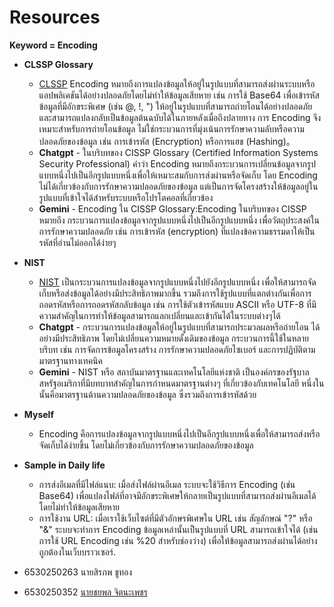 # Resources
**Keyword = Encoding**
- **CLSSP Glossary**
  - [CLSSP](https://www.secureideas.com/blog/2020/08/encoding-cissp-domain-3.html)
    Encoding หมายถึงการแปลงข้อมูลให้อยู่ในรูปแบบที่สามารถส่งผ่านระบบหรือแอปพลิเคชันได้อย่างปลอดภัยโดยไม่ทำให้ข้อมูลเสียหาย
    เช่น การใช้ Base64 เพื่อเข้ารหัสข้อมูลที่มีอักขระพิเศษ (เช่น @, !, ") ให้อยู่ในรูปแบบที่สามารถถ่ายโอนได้อย่างปลอดภัย
    และสามารถแปลงกลับเป็นข้อมูลต้นฉบับได้ในภายหลังเมื่อถึงปลายทาง การ Encoding จึงเหมาะสำหรับการถ่ายโอนข้อมูล
    ไม่ใช่กระบวนการที่มุ่งเน้นการรักษาความลับหรือความปลอดภัยของข้อมูล เช่น การเข้ารหัส (Encryption) หรือการแฮช (Hashing)。
  - **Chatgpt** - ในบริบทของ CISSP Glossary (Certified Information Systems Security Professional)
    คำว่า Encoding หมายถึงกระบวนการเปลี่ยนข้อมูลจากรูปแบบหนึ่งไปเป็นอีกรูปแบบหนึ่งเพื่อให้เหมาะสมกับการส่งผ่านหรือจัดเก็บ
    โดย Encoding ไม่ได้เกี่ยวข้องกับการรักษาความปลอดภัยของข้อมูล แต่เป็นการจัดโครงสร้างให้ข้อมูลอยู่ในรูปแบบที่เข้าใจได้สำหรับระบบหรือโปรโตคอลที่เกี่ยวข้อง
  - **Gemini** - Encoding ใน CISSP Glossary:Encoding ในบริบทของ CISSP หมายถึง กระบวนการแปลงข้อมูลจากรูปแบบหนึ่งไปเป็นอีกรูปแบบหนึ่ง
   เพื่อวัตถุประสงค์ในการรักษาความปลอดภัย เช่น การเข้ารหัส (encryption) ที่แปลงข้อความธรรมดาให้เป็นรหัสที่อ่านไม่ออกได้ง่ายๆ

- **NIST**
  - [NIST](https://csrc.nist.gov/glossary)
   เป็นกระบวนการแปลงข้อมูลจากรูปแบบหนึ่งไปยังอีกรูปแบบหนึ่ง เพื่อให้สามารถจัดเก็บหรือส่งข้อมูลได้อย่างมีประสิทธิภาพมากขึ้น
   รวมถึงการใช้รูปแบบที่แตกต่างกันเพื่อการถอดรหัสหรือการถอดรหัสกลับข้อมูล เช่น การใช้ตัวเข้ารหัสแบบ ASCII หรือ UTF-8
   ที่มีความสำคัญในการทำให้ข้อมูลสามารถแลกเปลี่ยนและเข้ากันได้ในระบบต่างๆได้​
  - **Chatgpt** - กระบวนการแปลงข้อมูลให้อยู่ในรูปแบบที่สามารถประมวลผลหรือถ่ายโอน
   ได้อย่างมีประสิทธิภาพ โดยไม่เปลี่ยนความหมายดั้งเดิมของข้อมูล 
   กระบวนการนี้ใช้ในหลายบริบท เช่น การจัดการข้อมูลโครงสร้าง 
   การรักษาความปลอดภัยไซเบอร์ และการปฏิบัติตามมาตรฐานทางเทคนิค​
  - **Gemini** - NIST หรือ สถาบันมาตรฐานและเทคโนโลยีแห่งชาติ
   เป็นองค์กรของรัฐบาลสหรัฐอเมริกาที่มีบทบาทสำคัญในการกำหนดมาตรฐานต่างๆ ที่เกี่ยวข้องกับเทคโนโลยี
   หนึ่งในนั้นคือมาตรฐานด้านความปลอดภัยของข้อมูล ซึ่งรวมถึงการเข้ารหัสด้วย

- **Myself**
  - Encoding คือการแปลงข้อมูลจากรูปแบบหนึ่งไปเป็นอีกรูปแบบหนึ่งเพื่อให้สามารถส่งหรือจัดเก็บได้ง่ายขึ้น
    โดยไม่เกี่ยวข้องกับการรักษาความปลอดภัยของข้อมูล
- **Sample in Daily life**
  - การส่งอีเมลที่มีไฟล์แนบ: เมื่อส่งไฟล์ผ่านอีเมล ระบบจะใช้วิธีการ Encoding (เช่น Base64)
    เพื่อแปลงไฟล์ที่อาจมีอักขระพิเศษให้กลายเป็นรูปแบบที่สามารถส่งผ่านอีเมลได้ โดยไม่ทำให้ข้อมูลเสียหาย
  - การใช้งาน URL: เมื่อเราใช้เว็บไซต์ที่มีตัวอักษรพิเศษใน URL เช่น สัญลักษณ์ "?" หรือ "&"
    ระบบจะทำการ Encoding ข้อมูลเหล่านั้นเป็นรูปแบบที่ URL สามารถเข้าใจได้ (เช่นการใช้ URL Encoding เช่น %20 สำหรับช่องว่าง) เพื่อให้ข้อมูลสามารถส่งผ่านได้อย่างถูกต้องในเว็บบราวเซอร์.

- 6530250263 นายสิรภพ ชูทอง
- 6530250352 [นายชยพล จิตนะเพชร](https://copyyu.github.io/encodind)


 
